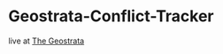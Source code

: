 # Geostrata-Conflict-Tracker
live at [The Geostrata](https://www.thegeostrata.com/conflict-tracker)
